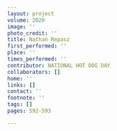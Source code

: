 ```yaml
---
layout: project
volume: 2020
image: ''
photo_credit: ''
title: Nathan Repasz
first_performed: ''
place: ''
times_performed: ''
contributor: NATIONAL HOT DOG DAY
collaborators: []
home: ''
links: []
contact: ''
footnote: ''
tags: []
pages: 592-593

---
```




